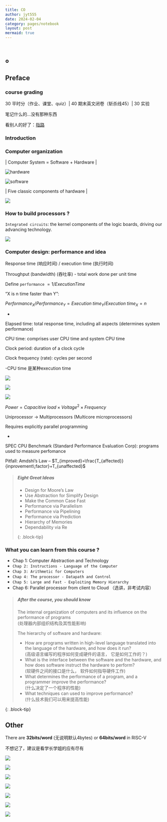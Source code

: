 ```yaml
---
title: CO
author: jyt555
date: 2024-02-04
category: pages/notebook
layout: post
mermaid: true
---
```


# 。

## Preface

### course grading

30 平时分（作业、课堂、quiz）| 40 期末英文闭卷（斩杀线45）| 30 实验

笔记什么的…没有那种东西

看别人的好了：[指路](https://xuan-insr.github.io/computer_organization/)

### Introduction

### Computer organization

| Computer System = Software + Hardware |

![hardware](../../assets/notebook/Snipaste_2024-03-04_08-07-06.png)

![software](../../assets/notebook/Snipaste_2024-03-05_17-50-15.png)

| Five classic components of hardware |

![](../../assets/notebook/Snipaste_2024-03-05_17-21-30.png)

### How to build processors ?

`Integrated circuits`: the kernel components of the logic boards, driving our advancing technology.

![](../../assets/notebook/Snipaste_2024-03-05_18-09-36.png)

### Computer design: performance and idea

Response time (响应时间) / execution time (执行时间)

Throughput (bandwidth) (吞吐率) - total work done per unit time

Define `performance` $= 1 / Execution Time$

“X is n time faster than Y”:

$Performance_X / Performance_Y=Execution\;time_Y / Execution\;time_X=n$

-

Elapsed time: total response time, including all aspects (determines system performance)

CPU time: comprises user CPU time and system CPU time

Clock period: duration of a clock cycle

Clock frequency (rate): cycles per second

-CPU time 是某种execution time

![](../../assets/notebook/Snipaste_2024-03-06_23-03-52.png)

![](../../assets/notebook/Snipaste_2024-03-06_23-08-15.png)

![](../../assets/notebook/Snipaste_2024-03-06_23-10-55.png)

$Power=Capacitive\;load\times Voltage^2\times Frequency$

Uniprocessor -> Multiprocessors (Multicore microprocessors)

Requires explicitly parallel programming

-

SPEC CPU Benchmark (Standard Performance Evaluation Corp): programs used to measure perfomance

Pitfall: Amdshl’s Law   –   $T_{improved}=\frac{T_{affected}}{inprovement\;factor}+T_{unaffected}$

> ##### Eight Great Ideas
> * Design for Moore’s Law
> * Use Abstraction for Simplify Design
> * Make the Common Case Fast
> * Performance via Parallelism
> * Performance via Pipelining
> * Performance via Prediction
> * Hierarchy of Memories
> * Dependability via Re
>
> {: .block-tip}

### What you can learn from this course ?

* Chap 1: Computer Abstraction and Technology
* `Chap 2: Instructions - Language of the Computer`
* `Chap 3: Arithmetic for Computers`
* `Chap 4: The processor - Datapath and Control`
* `Chap 5: Large and Fast - Exploiting Memory Hierarchy`
* Chap 6: Parallel processor from client to Cloud （选讲，非考试内容）

> ##### After the course, you should know
>
> The internal organization of computers and its influence on the performance of programs <br/>
> (处理器内部组织结构及其性能影响)
>
> The hierarchy of software and hardware:
>
> * How are programs written in high-level language translated into the language of the hardware, and how does it run?<br/>
>   (高级语言编写的程序如何变成硬件的语言， 它是如何工作的？)
> * What is the interface between the software and the hardware, and how does software instruct the hardware to perform?<br/>
>   (软硬件之间的接口是什么， 软件如何指导硬件工作)
> * What determines the performance of a program, and a programmer improve the performance?<br/>
>   (什么决定了一个程序的性能)
> * What techniques can used to improve performance?<br/>
>   (什么技术我们可以用来提高性能)
>
{: .block-tip}

## Other

There are **32bits/word** (无说明默认4bytes) or **64bits/word** in RISC-V

不想记了，建议是看学长学姐的应有尽有

![](../../assets/notebook/Snipaste_2024-04-03_01-47-57.png)

![](../../assets/notebook/Snipaste_2024-04-03_01-48-17.png)

![](../../assets/notebook/Snipaste_2024-04-03_02-12-42.png)

![](../../assets/notebook/Snipaste_2024-04-03_02-12-58.png)

![](../../assets/notebook/Snipaste_2024-04-03_02-14-01.png)

![](../../assets/notebook/Snipaste_2024-04-03_02-17-12.png)

![](../../assets/notebook/Snipaste_2024-04-03_02-21-50.png)
